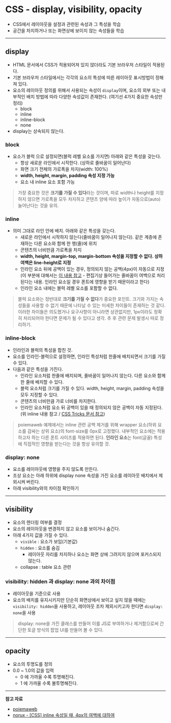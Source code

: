 # CSS - display, visibility, opacity

- CSS에서 레이아웃을 설정과 관련된 속성과 그 특성을 학습
- 공간을 차지하거나 또는 화면상에 보이지 않는 속성들을 학습

---

## display

- HTML 문서에서 CSS가 적용되어져 있지 않더라도 기본 브라우저 스타일이 적용된다.
- 기본 브라우저 스타일에서는 각각의 요소의 특성에 따른 레이아웃 표시방법이 정해져 있다.
- 요소의 레이아웃 정의를 위해서 사용되는 속성이 `display`이며, 요소의 외부 또는 내부적인 배치 방법에 따라 다양한 속성값이 존재한다. (여기선 4가지 중요한 속성만 정리)
  - block
  - inline
  - inline-block
  - none
- display는 상속되지 않는다.

### block

- 요소가 블럭 으로 설정되면(블럭 레벨 요소를 가지면) 아래와 같은 특성을 갖는다.
  - 항상 새로운 라인에서 시작한다. (상하로 줄바꿈이 일어난다)
  - 화면 크기 전체의 가로폭을 차지(width: 100%)
  - **width, height, margin, padding 속성 지정 가능**
  - 요소 내 inline 요소 포함 가능

> 가장 중요한 것은 **크기를 가질 수 있다**라는 것이며, 따로 width나 height를 지정하지 않으면 가로폭을 모두 차지하고 콘텐츠 양에 따라 높이가 자동으로(auto) 늘어난다는 것을 유의.

### inline

- 의미 그대로 라인 안에 배치. 아래와 같은 특성을 갖는다.
  - 새로운 라인에서 시작하지 않는다(줄바꿈이 일어나지 않는다). 같은 계층에 존재하는 다른 요소와 함께 한 행(줄)에 위치
  - 콘텐츠의 너비만큼 가로폭을 차지
  - **width, height, margin-top, margin-bottom 속성을 지정할 수 없다. 상하 여백은 line-height로 지정**
  - 인라인 요소 뒤에 공백이 있는 경우, 정의되지 않는 공백(4px)이 자동으로 지정(이 부분에 대해서는 [이 내용 참고](https://norux.me/63) - 편집기상 들어가는 줄바꿈이 여백으로 처리된다는 내용. 인라인 요소일 경우 폰트에 영향을 받기 때문이라고 한다)
  - 인라인 요소 내에는 블럭 레벨 요소를 포함할 수 없다.

> 블럭 요소와는 정반대로 **크기를 가질 수 없다**가 중요한 포인트. 크기와 가지는 속성들을 사용할 수 없기 때문에 나타날 수 있는 미세한 차이들이 존재하는 것 같다. 이러한 차이들은 의도했거나 요구사항이 아니라면 상관없지만, 1px이라도 정확히 처리되어야 한다면 문제가 될 수 있다고 생각. 추 후 관련 문제 발생시 따로 정리하기.

### inline-block

- 인라인과 블럭의 특성을 합친 것.
- 요소를 인라인-블럭으로 설정하면, 인라인 특성처럼 한줄에 배치되면서 크기를 가질 수 있다.
- 다음과 같은 특성을 가진다.
  - 인라인 요소처럼 한줄에 배치되며, 줄바꿈이 일어나지 않는다. 다른 요소와 함께 한 줄에 배치할 수 있다.
  - 블럭 요소처럼 크기를 가질 수 있다. width, height, margin, padding 속성을 모두 지정할 수 있다.
  - 콘텐츠의 너비만큼 가로 너비를 차지한다.
  - 인라인 요소처럼 요소 뒤 공백이 있을 때 정의되지 않은 공백이 자동 지정된다. (위 inline 내용 참고 / [CSS Tricks 문서 참고](https://css-tricks.com/fighting-the-space-between-inline-block-elements/))

> poiemaweb 예제에서는 inline 관련 공백 제거를 위해 wrapper 요소(하위 요소를 감싸는 상위 요소)의 font-size를 0px로 고정했다. 내부적인 요소에는 적용하고자 하는 다른 폰트 사이즈를 적용하면 된다. **인라인 요소**는 font(글꼴) 특성에 직접적인 영향을 받는다는 것을 항상 유의할 것.

### display: none

- 요소를 레이아웃에 영향을 주지 않도록 만든다.
- 조상 요소는 아래 하위에 display none 속성을 가진 요소를 레이아웃 배치에서 제외시켜 버린다.
- 아래 visibility와의 차이점 확인하기


---

## visibility

- 요소의 렌더링 여부를 결정
- 요소의 레이아웃을 변경하지 않고 요소를 보이거나 숨긴다.
- 아래 4가지 값을 가질 수 있다.
  - `visible` : 요소가 보임(기본값)
  - `hidden` : 요소를 숨김
    - 레이아웃 자리를 차지하나 요소는 화면 상에 그려지지 않으며 포커스되지 않는다.
  - collapse : table 요소 관련

### visibility: hidden 과 display: none 과의 차이점

- 레이아웃을 기준으로 사용
- 요소의 배치를 유지시키지만 단순히 화면상에서 보이고 싶지 않을 때에는 `visibility: hidden`을 사용하고, 레이아웃 조차 제외시키고자 한다면 `display: none`을 사용

> display: none을 가진 클래스를 만들어 이를 JS로 부여하거나 제거함으로써 간단한 토글 방식의 팝업 UI를 만들어 볼 수 있다.

---

## opacity

- 요소의 투명도를 정의
- 0.0 ~ 1.0의 값을 입력
  - 0 에 가까울 수록 투명해진다.
  - 1 에 가까울 수록 불투명해진다.

---

**참고 자료**

- [poiemaweb](https://poiemaweb.com/css3-display)
- [norux - [CSS] inline 속성일 때, 4px의 여백에 대하여](https://norux.me/63)